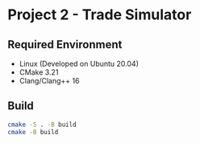 # Project 2 - Trade Simulator

## Required Environment

* Linux (Developed on Ubuntu 20.04)
* CMake 3.21
* Clang/Clang++ 16
  
## Build

```bash
cmake -S . -B build
cmake -B build
```
